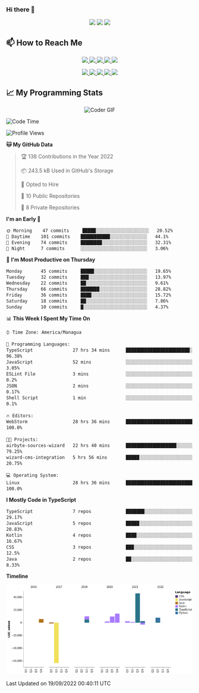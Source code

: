 ### Hi there 👋

<!--
**DevKenny/DevKenny** is a ✨ _special_ ✨ repository because its `README.md` (this file) appears on your GitHub profile.

Here are some ideas to get you started:

- 🔭 I’m currently working on ...
- 🌱 I’m currently learning ...
- 👯 I’m looking to collaborate on ...
- 🤔 I’m looking for help with ...
- 💬 Ask me about ...
- 📫 How to reach me: ...
- 😄 Pronouns: ...
- ⚡ Fun fact: ...
-->

<p align = "center">
  <img src="https://github-readme-stats.vercel.app/api?username=DevKenny&count_private=true&show_icons=true&theme=graywhite&line_height=30&hide_border=true">
  <img src="https://github-readme-stats.vercel.app/api/top-langs/?username=DevKenny&hide=html,css&theme=graywhite&hide_border=true">
  <img src="https://github-profile-summary-cards.vercel.app/api/cards/profile-details?username=DevKenny&theme=vue">
</p>

## 📫 How to Reach Me

<p align="center">
 <a href="https://devkenny.github.io">
  <img src="https://img.shields.io/badge/DevKenny-%23206A5D.svg?&style=for-the-badge&logo=jquery&logoColor=white" />
 </a>

 <a href="https://www.linkedin.com/in/hreal92">
  <img src="https://img.shields.io/badge/connect-%230077B5.svg?&style=for-the-badge&logo=linkedin&logoColor=white" />
 </a>

 <a href="https://join.skype.com/invite/IQ6gVADlpBSM">
  <img src="https://img.shields.io/badge/chat-%2300AFF0.svg?&style=for-the-badge&logo=skype&logoColor=white" />
 </a>

 <a href="mailto:realherrold@gmail.com">
  <img src="https://img.shields.io/badge/email-%23C14438.svg?&style=for-the-badge&logo=Gmail&logoColor=white" />
 </a>

 <a href="https://wa.me/50589517503">
  <img src="https://img.shields.io/badge/Whatsapp-%2300BFA5.svg?&style=for-the-badge&logo=Whatsapp&logoColor=white" />
 </a>
</p>

<p align="center">
  <a href="#">
    <img src="https://badges.pufler.dev/visits/DevKenny/DevKenny?style=flat-square&color=green&logo=github">
  </a>
  <a href="#">
    <img src="https://badges.pufler.dev/years/DevKenny?style=flat-square&color=green&logo=github">
  </a>
  <a href="#">
    <img src="https://badges.pufler.dev/repos/DevKenny?style=flat-square&color=green&logo=github">
  </a>
  <a href="#">
    <img src="https://badges.pufler.dev/gists/DevKenny?style=flat-square&color=green&logo=github">
  </a>
  <a href="#">
    <img src="https://badges.pufler.dev/commits/monthly/DevKenny?style=flat-square&color=green&logo=github">
  </a>
</p>

## 📈 My Programming Stats

<p align="center">
 <img src="https://www.mygo.ge/uploads/blog/1584023795.jpg" alt="Coder GIF" style="max-width:500px">
</p>

<!--START_SECTION:waka-->
![Code Time](http://img.shields.io/badge/Code%20Time-4%2C279%20hrs%2023%20mins-blue)

![Profile Views](http://img.shields.io/badge/Profile%20Views-0-blue)

**🐱 My GitHub Data** 

> 🏆 138 Contributions in the Year 2022
 > 
> 📦 243.5 kB Used in GitHub's Storage 
 > 
> 💼 Opted to Hire
 > 
> 📜 10 Public Repositories 
 > 
> 🔑 8 Private Repositories  
 > 
**I'm an Early 🐤** 

```text
🌞 Morning    47 commits     █████░░░░░░░░░░░░░░░░░░░░   20.52% 
🌆 Daytime    101 commits    ███████████░░░░░░░░░░░░░░   44.1% 
🌃 Evening    74 commits     ████████░░░░░░░░░░░░░░░░░   32.31% 
🌙 Night      7 commits      ░░░░░░░░░░░░░░░░░░░░░░░░░   3.06%

```
📅 **I'm Most Productive on Thursday** 

```text
Monday       45 commits     █████░░░░░░░░░░░░░░░░░░░░   19.65% 
Tuesday      32 commits     ███░░░░░░░░░░░░░░░░░░░░░░   13.97% 
Wednesday    22 commits     ██░░░░░░░░░░░░░░░░░░░░░░░   9.61% 
Thursday     66 commits     ███████░░░░░░░░░░░░░░░░░░   28.82% 
Friday       36 commits     ████░░░░░░░░░░░░░░░░░░░░░   15.72% 
Saturday     18 commits     ██░░░░░░░░░░░░░░░░░░░░░░░   7.86% 
Sunday       10 commits     █░░░░░░░░░░░░░░░░░░░░░░░░   4.37%

```


📊 **This Week I Spent My Time On** 

```text
⌚︎ Time Zone: America/Managua

💬 Programming Languages: 
TypeScript               27 hrs 34 mins      ████████████████████████░   96.38% 
JavaScript               52 mins             ░░░░░░░░░░░░░░░░░░░░░░░░░   3.05% 
ESLint File              3 mins              ░░░░░░░░░░░░░░░░░░░░░░░░░   0.2% 
JSON                     2 mins              ░░░░░░░░░░░░░░░░░░░░░░░░░   0.17% 
Shell Script             1 min               ░░░░░░░░░░░░░░░░░░░░░░░░░   0.1%

🔥 Editors: 
WebStorm                 28 hrs 36 mins      █████████████████████████   100.0%

🐱‍💻 Projects: 
airbyte-sources-wizard   22 hrs 40 mins      ███████████████████░░░░░░   79.25% 
wizard-cms-integration   5 hrs 56 mins       █████░░░░░░░░░░░░░░░░░░░░   20.75%

💻 Operating System: 
Linux                    28 hrs 36 mins      █████████████████████████   100.0%

```

**I Mostly Code in TypeScript** 

```text
TypeScript               7 repos             ███████░░░░░░░░░░░░░░░░░░   29.17% 
JavaScript               5 repos             █████░░░░░░░░░░░░░░░░░░░░   20.83% 
Kotlin                   4 repos             ████░░░░░░░░░░░░░░░░░░░░░   16.67% 
CSS                      3 repos             ███░░░░░░░░░░░░░░░░░░░░░░   12.5% 
Java                     2 repos             ██░░░░░░░░░░░░░░░░░░░░░░░   8.33%

```


**Timeline**

![Chart not found](https://raw.githubusercontent.com/DevKenny/DevKenny/main/charts/bar_graph.png) 


 Last Updated on 19/09/2022 00:40:11 UTC
<!--END_SECTION:waka-->
